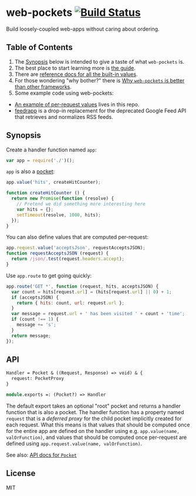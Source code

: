 # web-pockets [![Build Status](https://travis-ci.org/grncdr/web-pockets.svg?branch=master)](https://travis-ci.org/grncdr/web-pockets)

Build loosely-coupled web-apps without caring about ordering.

## Table of Contents

 1. The [Synopsis](#synopsis) below is intended to give a taste of what `web-pockets` is.
 2. The best place to start learning more is [the guide](guide.md).
 3. There are [reference docs for all the built-in values](built-in-values.md).
 4. For those wondering "why bother?" there is [Why `web-pockets` is better than other frameworks](why.md).
 5. Some example code using web-pockets:
   * [An example of per-request values](https://github.com/grncdr/web-pockets/tree/master/examples/per-request-values) lives in this repo.
   * [feedrapp](https://github.com/sdepold/feedrapp) is a drop-in replacement for the deprecated Google Feed API that retrieves and normalizes RSS feeds.

## Synopsis

Create a handler function named `app`:

```javascript
var app = require('./')();
```

`app` is also a [pocket][pockets]:

```javascript
app.value('hits', createHitCounter);

function createHitCounter () {
  return new Promise(function (resolve) {
    // Pretend we did something more interesting here
    var hits = {};
    setTimeout(resolve, 1000, hits);
  });
}
```

You can also define values that are computed per-request:

```javascript
app.request.value('acceptsJson', requestAcceptsJSON);
function requestAcceptsJSON (request) {
  return /json/.test(request.headers.accept);
}
```

Use `app.route` to get going quickly:

```javascript
app.route('GET *', function (request, hits, acceptsJSON) {
  var count = hits[request.url] = (hits[request.url] || 0) + 1;
  if (acceptsJSON) {
    return { hits: count, url: request.url };
  }
  var message = request.url + ' has been visited ' + count + 'time';
  if (count !== 1) {
    message += 's';
  }
  return message;
});
```

## API

```ocaml
Handler = Pocket & ((Request, Response) => void) & {
  request: PocketProxy
}

module.exports =: (Pocket?) => Handler
```

The default export takes an optional "root" pocket and returns a handler function that is also a pocket. The handler function has a property named `request` that is a _deferred proxy_ for the child pocket implicitly created for each request. What this means is that values that should be computed once for the entire app are defined on the handler using e.g. `app.value(name, valOrFunction)`, and values that should be computed once per-request are defined using `app.request.value(name, valOrFunction)`.

See also: [API docs for `Pocket`][pockets-api]

## License

MIT

[pockets]: https://github.com/grncdr/js-pockets
[pockets-api]: https://github.com/grncdr/js-pockets/blob/master/API.md
